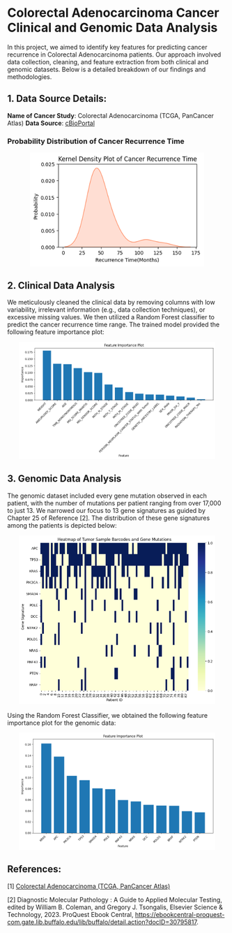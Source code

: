 # Colorectal Adenocarcinoma Cancer Clinical and Genomic Data Analysis

In this project, we aimed to identify key features for predicting cancer recurrence in Colorectal Adenocarcinoma patients. Our approach involved data collection, cleaning, and feature extraction from both clinical and genomic datasets. Below is a detailed breakdown of our findings and methodologies.

## 1. Data Source Details:
**Name of Cancer Study**: Colorectal Adenocarcinoma (TCGA, PanCancer Atlas)
**Data Source**: [cBioPortal](https://www.cbioportal.org/study/summary?id=coadread_tcga_pan_can_atlas_2018)   

### Probability Distribution of Cancer Recurrence Time 
<p align="center">
  <img src="images/recurrence%20time%20density%20plot.png" alt="Probability distribution of cancer recurrence time" width="400">
</p>

## 2. Clinical Data Analysis
We meticulously cleaned the clinical data by removing columns with low variability, irrelevant information (e.g., data collection techniques), or excessive missing values. We then utilized a Random Forest classifier to predict the cancer recurrence time range. The trained model provided the following feature importance plot:

<p align="center">
  <img src="images/clinical feature importance on two class.png" alt="Clinical Feature Importance" width="450">
</p>

## 3. Genomic Data Analysis
The genomic dataset included every gene mutation observed in each patient, with the number of mutations per patient ranging from over 17,000 to just 13. We narrowed our focus to 13 gene signatures as guided by Chapter 25 of Reference [2]. The distribution of these gene signatures among the patients is depicted below:

<p align="center">
  <img src="images/genomic data distribution.png" alt="Genomic Data Distribution" width="450">
</p>

Using the Random Forest Classifier, we obtained the following feature importance plot for the genomic data:

<p align="center">
  <img src="images/genomic feature importance on three class.png" alt="Text" width="450">
</p>



## References: 

[1] [Colorectal Adenocarcinoma (TCGA, PanCancer Atlas)](https://www.cbioportal.org/study/summary?id=coadread_tcga_pan_can_atlas_2018)

[2] Diagnostic Molecular Pathology : A Guide to Applied Molecular Testing, edited by William B. Coleman, and Gregory J. Tsongalis, Elsevier Science & Technology, 2023. ProQuest Ebook Central, https://ebookcentral-proquest-com.gate.lib.buffalo.edu/lib/buffalo/detail.action?docID=30795817.